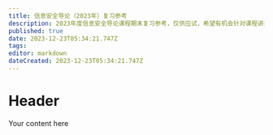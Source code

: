 ```yaml
---
title: 信息安全导论（2023年）复习参考
description: 2023年度信息安全导论课程期末复习参考，仅供应试，希望有机会针对课程讲授内容进行补充完善。
published: true
date: 2023-12-23T05:34:21.747Z
tags: 
editor: markdown
dateCreated: 2023-12-23T05:34:21.747Z
---
```


# Header
Your content here